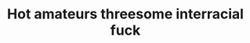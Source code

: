 ---
layout: post
title: Hot amateurs threesome interracial fuck
duration: '24:10'
view: 122
rate: 2
video: 'https://flashservice.xvideos.com/embedframe/464230'
priority: 0.9
changefreq: daily
---